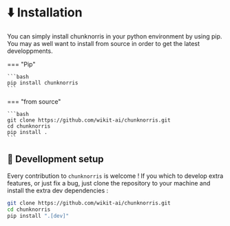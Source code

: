 # ⬇️ Installation

You can simply install chunknorris in your python environment by using pip. You may as well want to install from source in order to get the latest developpments.

=== "Pip"

    ```bash
    pip install chunknorris
    ```

=== "from source"

    ```bash
    git clone https://github.com/wikit-ai/chunknorris.git
    cd chunknorris
    pip install .
    ```

## 🤝 Devellopment setup

Every contribution to ``chunknorris`` is welcome ! If you which to develop extra features, or just fix a bug, just clone the repository to your machine and install the extra dev dependencies : 

```bash
git clone https://github.com/wikit-ai/chunknorris.git
cd chunknorris
pip install ".[dev]"
```